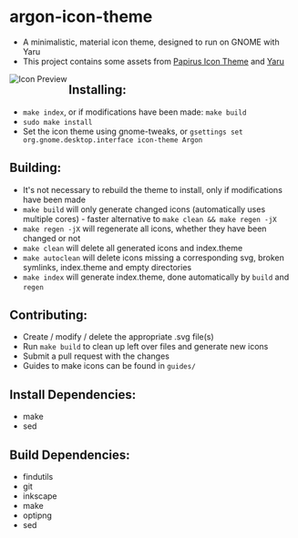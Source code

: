 # argon-icon-theme
  - A minimalistic, material icon theme, designed to run on GNOME with Yaru
  - This project contains some assets from [Papirus Icon Theme](https://github.com/PapirusDevelopmentTeam/papirus-icon-theme) and [Yaru](https://github.com/ubuntu/yaru)

<a align='center'>
  <img align='left' src='https://raw.githubusercontent.com/Dragon8oy/argon-icon-theme/master/argon/Preview.png' alt="Icon Preview">
</a>

## Installing:
  - `make index`, or if modifications have been made: `make build`
  - `sudo make install`
  - Set the icon theme using gnome-tweaks, or `gsettings set org.gnome.desktop.interface icon-theme Argon`

## Building:
  - It's not necessary to rebuild the theme to install, only if modifications have been made
  - `make build` will only generate changed icons (automatically uses multiple cores) - faster alternative to `make clean && make regen -jX`
  - `make regen -jX` will regenerate all icons, whether they have been changed or not
  - `make clean` will delete all generated icons and index.theme
  - `make autoclean` will delete icons missing a corresponding svg, broken symlinks, index.theme and empty directories
  - `make index` will generate index.theme, done automatically by `build` and `regen`

## Contributing:
  - Create / modify / delete the appropriate .svg file(s)
  - Run `make build` to clean up left over files and generate new icons
  - Submit a pull request with the changes
  - Guides to make icons can be found in `guides/`

## Install Dependencies:
  - make
  - sed

## Build Dependencies:
  - findutils
  - git
  - inkscape
  - make
  - optipng
  - sed
